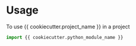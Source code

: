 # Usage

To use {{ cookiecutter.project_name }} in a project

```python
import {{ cookiecutter.python_module_name }}
```
